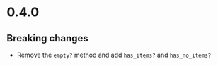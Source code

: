 # 0.4.0

## Breaking changes

- Remove the `empty?` method and add `has_items?` and `has_no_items?`
